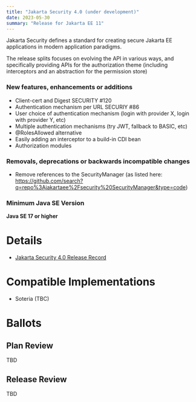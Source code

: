 ```yaml
---
title: "Jakarta Security 4.0 (under development)"
date: 2023-05-30
summary: "Release for Jakarta EE 11"
---
```

Jakarta Security defines a standard for creating secure Jakarta EE applications in modern application paradigms.

The release splits focuses on evolving the API in various ways, and specifically providing APIs for the authorization theme (including interceptors and an abstraction for the permission store)

### New features, enhancements or additions
* Client-cert and Digest SECURITY #120 
* Authentication mechanism per URL SECURIY #86 
* User choice of authentication mechanism (login with provider X, login with provider Y, etc) 
* Multiple authentication mechanisms (try JWT, fallback to BASIC, etc) 
* @RolesAllowed alternative 
* Easily adding an interceptor to a build-in CDI bean
* Authorization modules

### Removals, deprecations or backwards incompatible changes
* Remove references to the SecurityManager (as listed here: https://github.com/search?q=repo%3Ajakartaee%2Fsecurity%20SecurityManager&type=code)

### Minimum Java SE Version
**Java SE 17 or higher**

# Details

* [Jakarta Security 4.0 Release Record](https://projects.eclipse.org/projects/ee4j.security/releases/4.0)

<!--
The following can be uncommented and version information updated as they become available.

* [Jakarta Security 4.0 Specification Document](./jakarta-security-spec-4.0.pdf) (PDF)
* [Jakarta Security 4.0 Specification Document](./jakarta-security-spec-4.0.html) (HTML)
* [Jakarta Security 4.0 Javadoc](./apidocs)
* [Jakarta Security 4.0 TCK](https://download.eclipse.org/jakartaee/security/4.0/jakarta-security-tck-4.0.0.zip) ([sig](https://download.eclipse.org/jakartaee/security/4.0/jakarta-security-tck-4.0.0.zip.sig), [sha](https://download.eclipse.org/jakartaee/security/4.0/jakarta-security-tck-4.0.0.zip.sha256), [pub](https://raw.githubusercontent.com/jakartaee/specification-committee/master/jakartaee-spec-committee.pub))
-->

# Compatible Implementations

* Soteria (TBC)

# Ballots

## Plan Review

TBD

## Release Review

TBD
